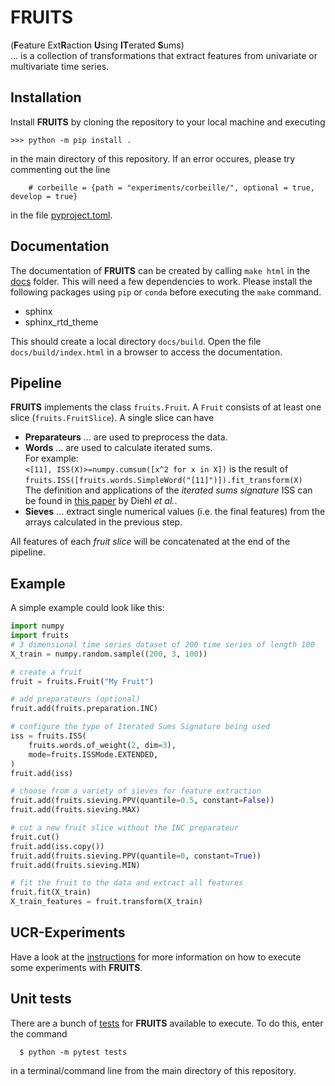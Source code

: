 # FRUITS
(**F**eature Ext**R**action **U**sing **IT**erated **S**ums)<br>
... is a collection of transformations that extract features from univariate or multivariate time series.

## Installation
Install __FRUITS__ by cloning the repository to your local machine and executing

    >>> python -m pip install .

in the main directory of this repository. If an error occures, please try commenting out the line
```
    # corbeille = {path = "experiments/corbeille/", optional = true, develop = true}
```
in the file [pyproject.toml](/pyproject.toml).

## Documentation
The documentation of __FRUITS__ can be created by calling `make html` in the [docs](docs) folder. This will need a few dependencies to work. Please install the following packages using `pip` or `conda` before executing the `make` command.
- sphinx
- sphinx_rtd_theme

This should create a local directory `docs/build`. Open the file `docs/build/index.html` in a browser to access the documentation.

## Pipeline
__FRUITS__ implements the class `fruits.Fruit`. A `Fruit` consists of at least one slice (`fruits.FruitSlice`). A single slice can have
- **Preparateurs** ... are used to preprocess the data.
- **Words** ... are used to calculate iterated sums.<br>
  For example:<br>
  `<[11], ISS(X)>=numpy.cumsum([x^2 for x in X])` is the result of <br>
  `fruits.ISS([fruits.words.SimpleWord("[11]")]).fit_transform(X)`<br>
  The definition and applications of the *iterated sums signature* ISS can be found in [this paper](https://link.springer.com/article/10.1007/s10440-020-00333-x)
  by Diehl *et al.*.
- **Sieves** ... extract single numerical values (i.e. the final features) from the arrays calculated in the previous step.

All features of each _fruit slice_ will be concatenated at the end of the pipeline.

## Example
A simple example could look like this:
```python
import numpy
import fruits
# 3 dimensional time series dataset of 200 time series of length 100
X_train = numpy.random.sample((200, 3, 100))

# create a fruit
fruit = fruits.Fruit("My Fruit")

# add preparateurs (optional)
fruit.add(fruits.preparation.INC)

# configure the type of Iterated Sums Signature being used
iss = fruits.ISS(
    fruits.words.of_weight(2, dim=3),
    mode=fruits.ISSMode.EXTENDED,
)
fruit.add(iss)

# choose from a variety of sieves for feature extraction
fruit.add(fruits.sieving.PPV(quantile=0.5, constant=False))
fruit.add(fruits.sieving.MAX)

# cut a new fruit slice without the INC preparateur
fruit.cut()
fruit.add(iss.copy())
fruit.add(fruits.sieving.PPV(quantile=0, constant=True))
fruit.add(fruits.sieving.MIN)

# fit the fruit to the data and extract all features
fruit.fit(X_train)
X_train_features = fruit.transform(X_train)
```

## UCR-Experiments
Have a look at the [instructions](experiments/README.md) for more information on how to execute some experiments with __FRUITS__.

## Unit tests
There are a bunch of [tests](tests) for __FRUITS__ available to execute. To do this, enter the command
```
  $ python -m pytest tests
```
in a terminal/command line from the main directory of this repository.
